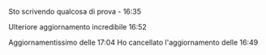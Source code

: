 Sto scrivendo qualcosa di prova - 16:35



Ulteriore aggiornamento incredibile 16:52


Aggiornamentissimo delle 17:04
Ho cancellato l'aggiornamento delle 16:49